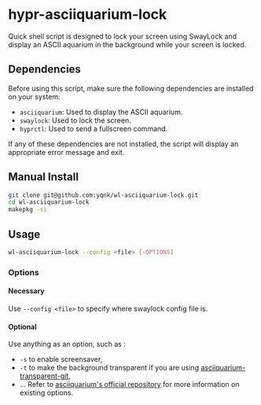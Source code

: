# hypr-asciiquarium-lock
Quick shell script is designed to lock your screen using SwayLock and display an ASCII aquarium in the background while your screen is locked.

## Dependencies

Before using this script, make sure the following dependencies are installed on your system:

- `asciiquarium`: Used to display the ASCII aquarium.
- `swaylock`: Used to lock the screen.
- `hyprctl`: Used to send a fullscreen command.

If any of these dependencies are not installed, the script will display an appropriate error message and exit.

## Manual Install

```bash
git clone git@github.com:yqnk/wl-asciiquarium-lock.git
cd wl-asciiquarium-lock
makepkg -si
```

## Usage

```bash
wl-asciiquarium-lock --config <file> [-OPTIONS]
```

### Options

#### Necessary

Use `--config <file>` to specify where swaylock config file is.

#### Optional

Use anything as an option, such as :
- `-s` to enable screensaver,
- `-t` to make the background transparent if you are using [asciiquarium-transparent-git](https://aur.archlinux.org/packages/asciiquarium-transparent-git),
- ...
Refer to [asciiquarium's official repository](https://github.com/cmatsuoka/asciiquarium) for more information on existing options.
